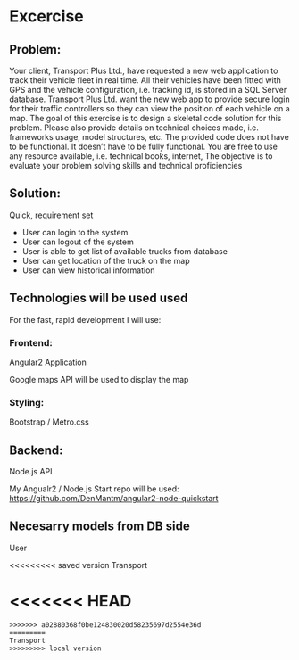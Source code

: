 Excercise
========================
## Problem:
Your client, Transport Plus Ltd., have requested a new web application to track their vehicle fleet in real time. All their vehicles have been fitted with GPS and the vehicle configuration, i.e. tracking id, is stored in a SQL Server database. Transport Plus Ltd. want the new web app to provide secure login for their traffic controllers so they can view the position of each vehicle on a map.
The goal of this exercise is to design a skeletal code solution for this problem. Please also provide details on technical choices made, i.e. frameworks usage, model structures, etc. The provided code does not have to be functional.
It doesn’t have to be fully functional. You are free to use any resource available, i.e. technical books, internet, The objective is to evaluate your problem solving skills and technical proficiencies

## Solution:
Quick, requirement set
- User can login to the system
- User can logout of the system
- User is able to get list of available trucks from database
- User can get location of the truck on the map
- User can view historical information

## Technologies will be used used
For the fast, rapid development I will use:
### Frontend: 
Angular2 Application

Google maps API will be used to display the map
### Styling: 
Bootstrap / Metro.css
## Backend: 
Node.js API

My Angualr2 / Node.js Start repo will be used: https://github.com/DenMantm/angular2-node-quickstart


## Necesarry models from DB side

User

<<<<<<<<< saved version
Transport

<<<<<<< HEAD
=======
```
>>>>>>> a02880368f0be124830020d58235697d2554e36d
=========
Transport
>>>>>>>>> local version